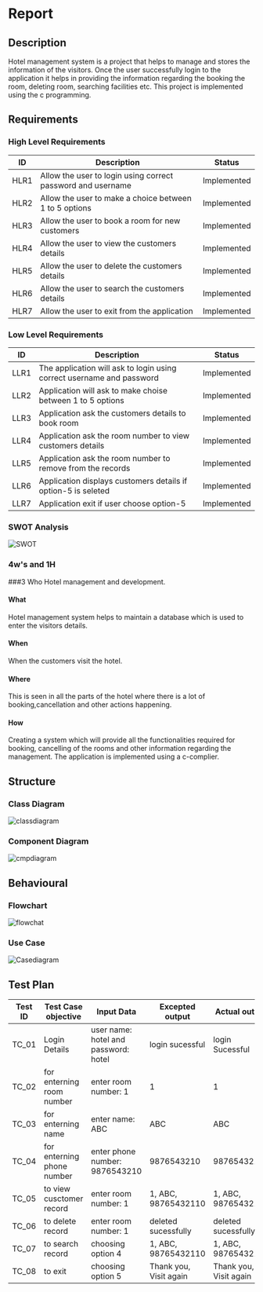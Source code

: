 # Report

## Description
Hotel management system is a project that helps to manage and stores the information of the visitors. Once the user successfully login to the application it helps in providing the information regarding the booking the room, deleting room, searching facilities etc. This project is implemented using the c programming. 

## Requirements

### High Level Requirements
| ID | Description                                               |  Status   |
|----|-----------------------------------------------------------|-----------|
|HLR1|Allow the user to login using correct password and username|Implemented|
|HLR2|Allow the user to make a choice between 1 to 5 options     |Implemented|
|HLR3|Allow the user to book a room for new customers            |Implemented|
|HLR4|Allow the user to view the customers details               |Implemented|
|HLR5|Allow the user to delete the customers details             |Implemented|
|HLR6|Allow the user to search the customers details             |Implemented|
|HLR7|Allow the user to exit from the application                |Implemented|


### Low Level Requirements
| ID | Description                                                                |  Status   |
|----|-----------------------------------------------------------                 |-----------|
|LLR1|The application will ask to login using correct username and password       |Implemented|
|LLR2|Application will ask to make choise between 1 to 5 options                  |Implemented|
|LLR3|Application ask the customers details to book room                          |Implemented|
|LLR4|Application ask the room number to view customers details                   |Implemented|
|LLR5|Application ask the room number to remove from the records                  |Implemented|
|LLR6|Application displays customers details if option-5 is seleted               |Implemented|
|LLR7|Application exit if user choose option-5                                    |Implemented|


### SWOT Analysis

![SWOT](https://user-images.githubusercontent.com/98875082/153245274-870bb6ef-b87d-4f87-a076-c18ca25c7f49.png)


### 4w's and 1H
###3 Who
Hotel management and development.
#### What
Hotel management system helps to maintain a database which is used to enter the visitors details. 
#### When
When the customers visit the hotel.
#### Where
This is seen in all the parts of the hotel where there is a lot of booking,cancellation and other actions happening.
#### How
Creating a system which will provide all the functionalities required for booking, cancelling of the rooms and other information regarding the management. The application is implemented using a c-complier.

## Structure
### Class Diagram
![classdiagram](https://user-images.githubusercontent.com/98875082/152681058-b369bd05-175f-416e-9b1a-e7111b12d2da.jpeg)
### Component Diagram
![cmpdiagram](https://user-images.githubusercontent.com/98875082/152681107-8d9c76cf-4db2-4af2-bf5d-d91cea09b742.png)

## Behavioural
### Flowchart
![flowchat](https://user-images.githubusercontent.com/98875082/152681135-978bee89-34ce-4826-8c26-8523fd5da8d0.png)
### Use Case
![Casediagram](https://user-images.githubusercontent.com/98875082/152681175-3b2e469e-c479-40dd-bdc4-bd7a11dcb284.PNG)

## Test Plan

| Test ID | Test Case objective            |  Input Data                   | Excepted output          | Actual output             |
|---------|--------------------------------|-------------------------------|--------------------------|---------------------------|
|  TC_01  | Login Details                  |user name: hotel and password: hotel|login sucessful      |login Sucessful             |
|  TC_02  | for enterning room number      |enter room number: 1            |            1             | 1                         |
|  TC_03  | for enterning name             |enter name: ABC                |            ABC           | ABC                       |
|  TC_04  | for enterning phone number     |enter phone number: 9876543210 |      9876543210          | 9876543210                |
|  TC_05  | to view cusctomer record       |enter room number: 1         | 1, ABC, 98765432110         | 1, ABC, 98765432110       |
|  TC_06  | to delete record               |enter room number: 1         |deleted sucessfully          |deleted sucessfully         |
|  TC_07  | to search record               |choosing option 4              |   1, ABC, 98765432110       |1, ABC, 98765432110       |
|  TC_08  | to exit                        |choosing option 5              |Thank you, Visit again       |Thank you, Visit again    |


